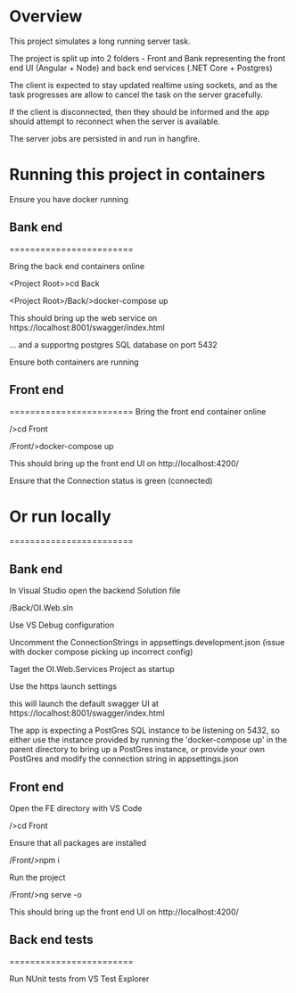 
Overview
========================

This project simulates a long running server task.

The project is split up into 2 folders - Front and Bank representing the front end UI (Angular + Node) and back end services (.NET Core + Postgres)

The client is expected to stay updated realtime using sockets, and as the task progresses are allow to cancel the task on the server gracefully.

If the client is disconnected, then they should be informed and the app should attempt to reconnect when the server is available.

The server jobs are persisted in and run in hangfire. 


# Running this project in containers

Ensure you have docker running 


## Bank end
========================

Bring the back end containers online


\<Project Root\>>cd Back

\<Project Root\>/Back/>docker-compose up

This should bring up the web service on 
https://localhost:8001/swagger/index.html

... and a supportng postgres SQL database on
port 5432


Ensure both containers are running


## Front end

========================
Bring the front end container online


<Project Root>/>cd Front

<Project Root>/Front/>docker-compose up

This should bring up the front end UI on
http://localhost:4200/

Ensure that the Connection status is green (connected)


# Or run locally

========================

## Bank end

In Visual Studio open the backend Solution file

/Back/OI.Web.sln

Use VS Debug configuration

Uncomment the ConnectionStrings in appsettings.development.json (issue with docker compose picking up incorrect config)

Taget the OI.Web.Services Project as startup

Use the https launch settings

this will launch the default swagger UI at
https://localhost:8001/swagger/index.html

The app is expecting a PostGres SQL instance to be listening on 5432, so either
use the instance provided by running the 'docker-compose up' in the parent directory to bring up
a PostGres instance, or provide your own PostGres and modify the connection string in
appsettings.json

## Front end

Open the FE directory with VS Code

<Project Root>/>cd Front

Ensure that all packages are installed

<Project Root>/Front/>npm i

Run the project

<Project Root>/Front/>ng serve -o

This should bring up the front end UI on
http://localhost:4200/


## Back end tests
========================

Run NUnit tests from VS Test Explorer





